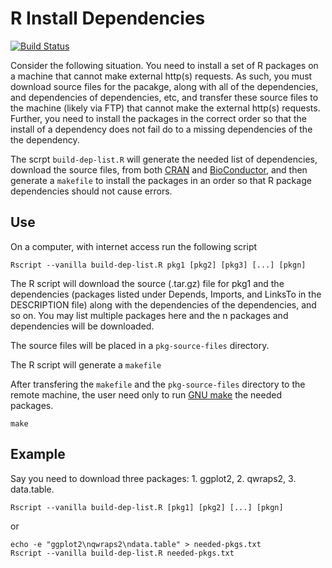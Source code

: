 # R Install Dependencies

[![Build Status](https://travis-ci.org/dewittpe/R-install-dependencies.svg?branch=master)](https://travis-ci.org/dewittpe/R-install-dependencies)

Consider the following situation.  You need to install a set of R packages on a
machine that cannot make external http(s) requests.   As such, you must download
source files for the pacakge, along with all of the dependencies, and
dependencies of dependencies, etc, and transfer these source files to the
machine (likely via FTP) that cannot make the external http(s) requests.
Further, you need to install the packages in the correct order so that the
install of a dependency does not fail do to a missing dependencies of the the
dependency.

The scrpt `build-dep-list.R` will generate the needed list of dependencies,
download the source files, from both [CRAN](https://cran.r-project.org) and
[BioConductor](https://www.bioconductor.org/), and then generate a `makefile`
to install the packages in an order so that R package dependencies should not
cause errors.

## Use

On a computer, with internet access run the following script

    Rscript --vanilla build-dep-list.R pkg1 [pkg2] [pkg3] [...] [pkgn]

The R script will download the source (.tar.gz) file for pkg1 and the
dependencies (packages listed under Depends, Imports, and LinksTo in the
DESCRIPTION file) along with the dependencies of the dependencies, and so on.
You may list multiple packages here and the n packages and dependencies will be
downloaded.

The source files will be placed in a `pkg-source-files` directory.

The R script will generate a `makefile`

After transfering the `makefile` and the `pkg-source-files` directory to
the remote machine, the user need only to run [GNU make](https://www.gnu.org/software/make/)
the needed packages.

    make

## Example
Say you need to download three packages: 1. ggplot2, 2. qwraps2, 3. data.table.

    Rscript --vanilla build-dep-list.R [pkg1] [pkg2] [...] [pkgn]

or

    echo -e "ggplot2\nqwraps2\ndata.table" > needed-pkgs.txt
    Rscript --vanilla build-dep-list.R needed-pkgs.txt


